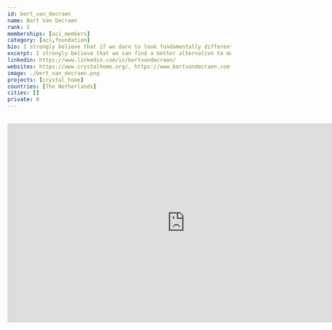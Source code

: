 ```yaml
---
id: bert_van_decraen
name: Bert Van Decraen
rank: 5
memberships: [aci_members]
category: [aci,foundation]
bio: I strongly believe that if we dare to look fundamentally different at most things, we can find a better and more sustainable alternative to most of the challenges in our path. Alternatives that contribute to our society and ourselves. By the time my daughter and the younger generation can choose where and how they will live, what they want to do in life that they have a different system than they do today and can live in and with a healthy environment. Crystal home is just a first step towards humanising our industries and by doing so have a positive impact on the place we all love; Our Planet.
excerpt: I strongly believe that we can find a better alternative to most of the challenges in our path.
linkedin: https://www.linkedin.com/in/bertvandecraen/
websites: https://www.crystalhome.org/, https://www.bertvandecraen.com
image: ./bert_van_decraen.png
projects: [crystal_home]
countries: [The Netherlands]
cities: []
private: 0
---
```


<BR>
<div class="aspect-w-16 aspect-h-9">
<iframe src="https://player.vimeo.com/video/432586040" width="800" height="450" frameborder="0" allow="autoplay; fullscreen" allowfullscreen></iframe>
</div>
<BR>
